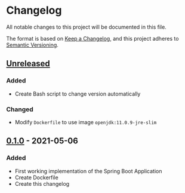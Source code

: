 # Changelog
All notable changes to this project will be documented in this file.

The format is based on [Keep a Changelog](https://keepachangelog.com/en/1.0.0/),
and this project adheres to [Semantic Versioning](https://semver.org/spec/v2.0.0.html).

## [Unreleased]
### Added
- Create Bash script to change version automatically

### Changed
- Modify `Dockerfile` to use image `openjdk:11.0.9-jre-slim`

## [0.1.0] - 2021-05-06
### Added
- First working implementation of the Spring Boot Application
- Create Dockerfile
- Create this changelog

[Unreleased]: https://github.com/reloadedd/correct-an-address/compare/v0.1.0...HEAD
[0.1.0]: https://github.com/reloadedd/correct-an-address/releases/tag/v0.1.0